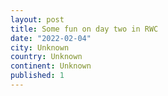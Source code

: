 ```yaml
---
layout: post
title: Some fun on day two in RWC
date: "2022-02-04"
city: Unknown
country: Unknown
continent: Unknown
published: 1
---
```

